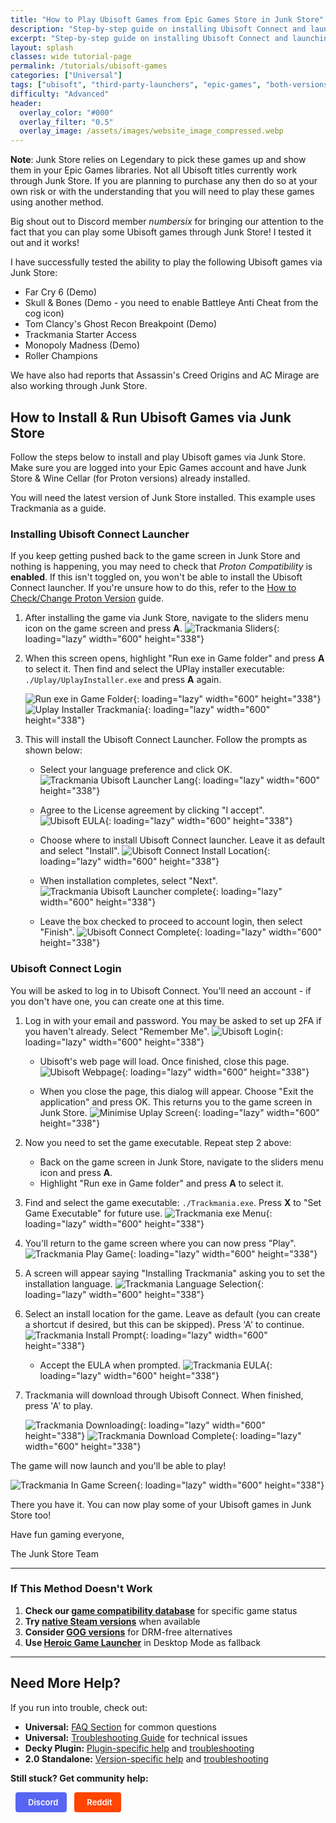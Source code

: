 ```yaml
---
title: "How to Play Ubisoft Games from Epic Games Store in Junk Store"
description: "Step-by-step guide on installing Ubisoft Connect and launching Ubisoft games through Epic Games Store in Junk Store on Steam Deck."
excerpt: "Step-by-step guide on installing Ubisoft Connect and launching Ubisoft games through Epic Games Store"
layout: splash
classes: wide tutorial-page
permalink: /tutorials/ubisoft-games
categories: ["Universal"]
tags: ["ubisoft", "third-party-launchers", "epic-games", "both-versions"]
difficulty: "Advanced"
header:
  overlay_color: "#000"
  overlay_filter: "0.5"
  overlay_image: /assets/images/website_image_compressed.webp
---
```

<div class="spacer mt-4"></div>

**Note**: Junk Store relies on Legendary to pick these games up and show them in your Epic Games libraries. Not all Ubisoft titles currently work through Junk Store. If you are planning to purchase any then do so at your own risk or with the understanding that you will need to play these games using another method.

Big shout out to Discord member *numbersix* for bringing our attention to the fact that you can play some Ubisoft games through Junk Store! I tested it out and it works!

I have successfully tested the ability to play the following Ubisoft games via Junk Store:
- Far Cry 6 (Demo)
- Skull & Bones (Demo - you need to enable Battleye Anti Cheat from the cog icon)
- Tom Clancy's Ghost Recon Breakpoint (Demo)
- Trackmania Starter Access
- Monopoly Madness (Demo)
- Roller Champions

We have also had reports that Assassin's Creed Origins and AC Mirage are also working through Junk Store.

## How to Install & Run Ubisoft Games via Junk Store

Follow the steps below to install and play Ubisoft games via Junk Store. Make sure you are logged into your Epic Games account and have Junk Store & Wine Cellar (for Proton versions) already installed.

You will need the latest version of Junk Store installed. This example uses Trackmania as a guide.

### Installing Ubisoft Connect Launcher

If you keep getting pushed back to the game screen in Junk Store and nothing is happening, you may need to check that *Proton Compatibility* is **enabled**. If this isn't toggled on, you won't be able to install the Ubisoft Connect launcher. If you're unsure how to do this, refer to the [How to Check/Change Proton Version](/tutorials/proton-versions) guide.

1) After installing the game via Junk Store, navigate to the sliders menu icon on the game screen and press **A**.
   ![Trackmania Sliders](/assets/images/ubisoft/trackmania-sliders.webp){: loading="lazy" width="600" height="338"}

2) When this screen opens, highlight "Run exe in Game folder" and press **A** to select it. Then find and select the UPlay installer executable: `./Uplay/UplayInstaller.exe` and press **A** again.

   ![Run exe in Game Folder](/assets/images/ubisoft/run-exe-in-game-folder.webp){: loading="lazy" width="600" height="338"}
   ![Uplay Installer Trackmania](/assets/images/ubisoft/uplay-installer-trackmania.webp){: loading="lazy" width="600" height="338"}

3) This will install the Ubisoft Connect Launcher. Follow the prompts as shown below:

   * Select your language preference and click OK.
     ![Trackmania Ubisoft Launcher Lang](/assets/images/ubisoft/trackmania-ubisoft-launcher-lang.webp){: loading="lazy" width="600" height="338"}

   * Agree to the License agreement by clicking "I accept".
     ![Ubisoft EULA](/assets/images/ubisoft/ubisoft-eula.webp){: loading="lazy" width="600" height="338"}

   * Choose where to install Ubisoft Connect launcher. Leave it as default and select "Install".
     ![Ubisoft Connect Install Location](/assets/images/ubisoft/ubisoft-connect-install-location.webp){: loading="lazy" width="600" height="338"}

   * When installation completes, select "Next".
     ![Trackmania Ubisoft Launcher complete](/assets/images/ubisoft/trackmania-ubisoft-launcher-complete.webp){: loading="lazy" width="600" height="338"}

   * Leave the box checked to proceed to account login, then select "Finish".
     ![Ubisoft Connect Complete](/assets/images/ubisoft/ubisoft-connect-complete.webp){: loading="lazy" width="600" height="338"}

### Ubisoft Connect Login

You will be asked to log in to Ubisoft Connect. You'll need an account - if you don't have one, you can create one at this time.

1) Log in with your email and password. You may be asked to set up 2FA if you haven't already. Select "Remember Me".
   ![Ubisoft Login](/assets/images/ubisoft/ubisoft-login.webp){: loading="lazy" width="600" height="338"}

   * Ubisoft's web page will load. Once finished, close this page.
     ![Ubisoft Webpage](/assets/images/ubisoft/ubisoft-webpage.webp){: loading="lazy" width="600" height="338"}

   * When you close the page, this dialog will appear. Choose "Exit the application" and press OK. This returns you to the game screen in Junk Store.
     ![Minimise Uplay Screen](/assets/images/ubisoft/minimise-uplay-screen.webp){: loading="lazy" width="600" height="338"}

2) Now you need to set the game executable. Repeat step 2 above:

   * Back on the game screen in Junk Store, navigate to the sliders menu icon and press **A**.
   * Highlight "Run exe in Game folder" and press **A** to select it.

3) Find and select the game executable: `./Trackmania.exe`. Press **X** to "Set Game Executable" for future use.
   ![Trackmania exe Menu](/assets/images/ubisoft/trackmania-exe-menu.webp){: loading="lazy" width="600" height="338"}

4) You'll return to the game screen where you can now press "Play".
   ![Trackmania Play Game](/assets/images/ubisoft/trackmania-play-game.webp){: loading="lazy" width="600" height="338"}

5) A screen will appear saying "Installing Trackmania" asking you to set the installation language.
   ![Trackmania Language Selection](/assets/images/ubisoft/trackmania-language-selection.webp){: loading="lazy" width="600" height="338"}

6) Select an install location for the game. Leave as default (you can create a shortcut if desired, but this can be skipped). Press 'A' to continue.
   ![Trackmania Install Prompt](/assets/images/ubisoft/trackmania-install-prompt.webp){: loading="lazy" width="600" height="338"}

   * Accept the EULA when prompted.
     ![Trackmania EULA](/assets/images/ubisoft/trackmania-eula.webp){: loading="lazy" width="600" height="338"}

7) Trackmania will download through Ubisoft Connect. When finished, press 'A' to play.

   ![Trackmania Downloading](/assets/images/ubisoft/trackmania-downloading.webp){: loading="lazy" width="600" height="338"}
   ![Trackmania Download Complete](/assets/images/ubisoft/trackmania-download-complete.webp){: loading="lazy" width="600" height="338"}

The game will now launch and you'll be able to play!

![Trackmania In Game Screen](/assets/images/ubisoft/trackmania-in-game-screen.webp){: loading="lazy" width="600" height="338"}

There you have it. You can now play some of your Ubisoft games in Junk Store too!

Have fun gaming everyone,

The Junk Store Team

---

### If This Method Doesn't Work
1. **Check our [game compatibility database](/tested-games/)** for specific game status
2. **Try [native Steam versions](https://store.steampowered.com/)** when available
3. **Consider [GOG versions](/tutorials/gog-extension)** for DRM-free alternatives
4. **Use [Heroic Game Launcher](https://heroicgameslauncher.com/)** in Desktop Mode as fallback

---

## Need More Help?

If you run into trouble, check out:
- **Universal:** [FAQ Section](/2.0faq/) for common questions
- **Universal:** [Troubleshooting Guide](/2.0troubleshooting/) for technical issues
- **Decky Plugin:** [Plugin-specific help](/faq/decky/) and [troubleshooting](/troubleshooting/decky/)
- **2.0 Standalone:** [Version-specific help](/2.0faq/) and [troubleshooting](/2.0troubleshooting/)

**Still stuck? Get community help:**

<a href="https://discord.gg/6mRUhR6Teh" target="_blank" rel="noopener" class="community-btn discord-btn">
  <i class="fab fa-discord" style="margin-right: 6px;"></i> Discord
</a>
<a href="https://www.reddit.com/r/JunkStore/" target="_blank" rel="noopener" class="community-btn reddit-btn">
  <i class="fab fa-reddit" style="margin-right: 6px;"></i> Reddit
</a>

<style>
.community-btn {
  display: inline-flex;
  align-items: center;
  padding: 6px 12px;
  border-radius: 4px;
  text-decoration: none;
  font-weight: 600;
  font-size: 13px;
  transition: all 0.2s ease;
  border: 2px solid transparent;
  margin-left: 8px;
  color: white;
}

.discord-btn {
  background: #5865f2;
  color: white !important;
}

.reddit-btn {
  background: #ff4500;
  color: white !important;
}

.community-btn:hover {
  transform: translateY(-1px);
  box-shadow: 0 4px 12px rgba(0, 0, 0, 0.3);
  text-decoration: none;
  color: white;
  opacity: 0.9;
}
</style>